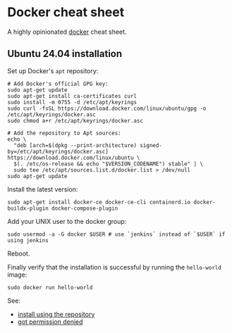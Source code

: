 # Docker cheat sheet

A highly opinionated [docker](https://www.docker.com/) cheat sheet.

## Ubuntu 24.04 installation

Set up Docker's `apt` repository:

```console
# Add Docker's official GPG key:
sudo apt-get update
sudo apt-get install ca-certificates curl
sudo install -m 0755 -d /etc/apt/keyrings
sudo curl -fsSL https://download.docker.com/linux/ubuntu/gpg -o /etc/apt/keyrings/docker.asc
sudo chmod a+r /etc/apt/keyrings/docker.asc

# Add the repository to Apt sources:
echo \
  "deb [arch=$(dpkg --print-architecture) signed-by=/etc/apt/keyrings/docker.asc] https://download.docker.com/linux/ubuntu \
  $(. /etc/os-release && echo "$VERSION_CODENAME") stable" | \
  sudo tee /etc/apt/sources.list.d/docker.list > /dev/null
sudo apt-get update
```

Install the latest version:

```console
sudo apt-get install docker-ce docker-ce-cli containerd.io docker-buildx-plugin docker-compose-plugin
```

Add your UNIX user to the docker group:

```console
sudo usermod -a -G docker $USER # use `jenkins` instead of `$USER` if using jenkins
```

Reboot.

Finally verify that the installation is successful by running the `hello-world` image:

```console
sudo docker run hello-world
```

See:

* [install using the repository](https://docs.docker.com/engine/install/ubuntu/#install-using-the-repository)
* [got permission denied](https://stackoverflow.com/a/48450294/3437428)
